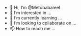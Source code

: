 - 👋 Hi, I’m @Metobabareel
- 👀 I’m interested in ...
- 🌱 I’m currently learning ...
- 💞️ I’m looking to collaborate on ...
- 📫 How to reach me ...

<!---
Metobabareel/Metobabareel is a ✨ special ✨ repository because its `README.md` (this file) appears on your GitHub profile.
You can click the Preview link to take a look at your changes.
--->
